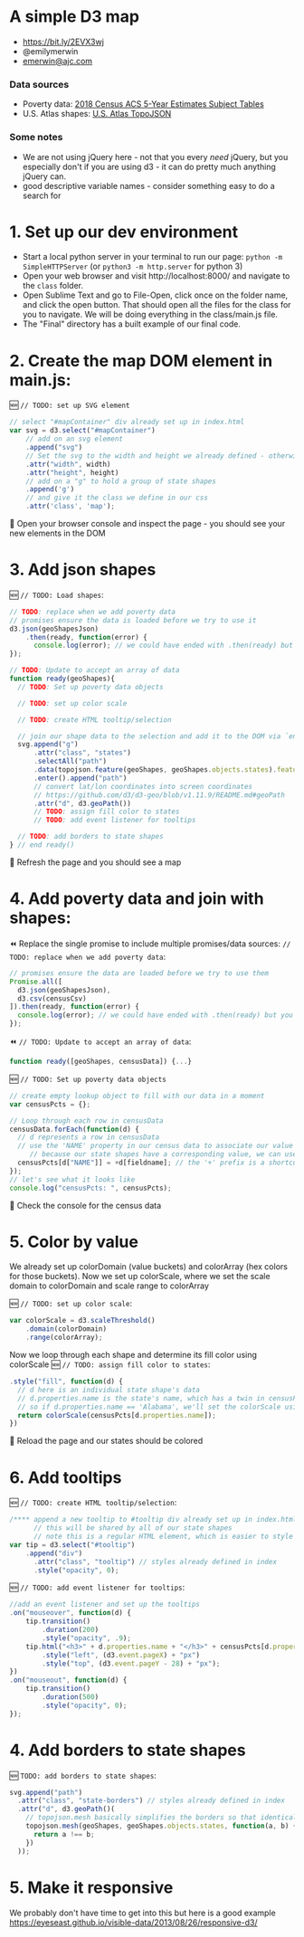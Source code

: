 # A simple D3 map

- https://bit.ly/2EVX3wj
- @emilymerwin
- emerwin@ajc.com


### Data sources
- Poverty data: [2018 Census ACS 5-Year Estimates Subject Tables](https://data.census.gov/cedsci/table?q=&g=0100000US.04000.001&table=S0501&tid=ACSST5Y2018.S0501)
- U.S. Atlas shapes: [U.S. Atlas TopoJSON](https://github.com/topojson/us-atlas#readme)


### Some notes
- We are not using jQuery here - not that you every _need_ jQuery, but you especially don't if you are using d3 - it can do pretty much anything jQuery can.
- good descriptive variable names - consider something easy to do a search for

# 1. Set up our dev environment
- Start a local python server in your terminal to run our page: `python -m SimpleHTTPServer` (or `python3 -m http.server` for python 3)
- Open your web browser and visit http://localhost:8000/ and navigate to the `class` folder.
- Open Sublime Text and go to File-Open, click once on the folder name, and click the open button. That should open all the files for the class for you to navigate. We will be doing everything in the class/main.js file.
- The "Final" directory has a built example of our final code.


# 2. Create the map DOM element in main.js:
:new: `// TODO: set up SVG element`

```javascript
// select "#mapContainer" div already set up in index.html
var svg = d3.select("#mapContainer")
    // add on an svg element
    .append("svg")
    // Set the svg to the width and height we already defined - otherwise it won't show up!
    .attr("width", width)
    .attr("height", height)
    // add on a "g" to hold a group of state shapes
    .append('g')
    // and give it the class we define in our css
    .attr('class', 'map');
```

:eyes: Open your browser console and inspect the page - you should see your new elements in the DOM

# 3. Add json shapes
 :new: `// TODO: Load shapes`:
 
```javascript
// TODO: replace when we add poverty data
// promises ensure the data is loaded before we try to use it
d3.json(geoShapesJson)
    .then(ready, function(error) {
      console.log(error); // we could have ended with .then(ready) but you might like to know about the error argument for debugging
});

// TODO: Update to accept an array of data
function ready(geoShapes){
  // TODO: Set up poverty data objects

  // TODO: set up color scale

  // TODO: create HTML tooltip/selection

  // join our shape data to the selection and add it to the DOM via `enter()`
  svg.append("g")
      .attr("class", "states")
      .selectAll("path")
      .data(topojson.feature(geoShapes, geoShapes.objects.states).features)
      .enter().append("path")
      // convert lat/lon coordinates into screen coordinates
      // https://github.com/d3/d3-geo/blob/v1.11.9/README.md#geoPath
      .attr("d", d3.geoPath())
      // TODO: assign fill color to states
      // TODO: add event listener for tooltips

  // TODO: add borders to state shapes
} // end ready()
```
:eyes: Refresh the page and you should see a map

# 4. Add poverty data and join with shapes:
:rewind: Replace the single promise to include multiple promises/data sources: `// TODO: replace when we add poverty data`:

```javascript
// promises ensure the data are loaded before we try to use them
Promise.all([
  d3.json(geoShapesJson),
  d3.csv(censusCsv)
]).then(ready, function(error) {
  console.log(error); // we could have ended with .then(ready) but you might like to know about the error argument for debugging
});
```

:rewind: `// TODO: Update to accept an array of data`:

```javascript
function ready([geoShapes, censusData]) {...}
```

:new: `// TODO: Set up poverty data objects`

```javascript
// create empty lookup object to fill with our data in a moment
var censusPcts = {};

// Loop through each row in censusData
censusData.forEach(function(d) {
  // d represents a row in censusData
  // use the 'NAME' property in our census data to associate our value with the state name
     // because our state shapes have a corresponding value, we can use that later to match them
  censusPcts[d["NAME"]] = +d[fieldname]; // the '+' prefix is a shortcut for converting text strings to numbers so we can compare them mathematically
});
// let's see what it looks like
console.log("censusPcts: ", censusPcts);
```
:eyes: Check the console for the census data

# 5. Color by value
We already set up colorDomain (value buckets) and colorArray (hex colors for those buckets).
Now we set up colorScale, where we set the scale domain to colorDomain and scale range to colorArray

:new: `// TODO: set up color scale`:
```javascript
var colorScale = d3.scaleThreshold()
    .domain(colorDomain)
    .range(colorArray);
```

Now we loop through each shape and determine its fill color using colorScale
:new: `// TODO: assign fill color to states`:

```javascript
.style("fill", function(d) {
  // d here is an individual state shape's data
  // d.properties.name is the state's name, which has a twin in censusPcts
  // so if d.properties.name == 'Alabama', we'll set the colorScale using censusPcts['Alabama']
  return colorScale(censusPcts[d.properties.name]);
})
```
 :eyes: Reload the page and our states should be colored
# 6. Add tooltips
:new: `// TODO: create HTML tooltip/selection`:

```javascript
/**** append a new tooltip to #tooltip div already set up in index.html ****/
      // this will be shared by all of our state shapes
      // note this is a regular HTML element, which is easier to style than SVG text
var tip = d3.select("#tooltip")
    .append("div")
      .attr("class", "tooltip") // styles already defined in index
      .style("opacity", 0);
```

:new: `// TODO: add event listener for tooltips`: 

```javascript
//add an event listener and set up the tooltips
.on("mouseover", function(d) {
    tip.transition()
        .duration(200)
        .style("opacity", .9);
    tip.html("<h3>" + d.properties.name + "</h3>" + censusPcts[d.properties.name] + "%")
        .style("left", (d3.event.pageX) + "px")
        .style("top", (d3.event.pageY - 28) + "px");
})
.on("mouseout", function(d) {
    tip.transition()
        .duration(500)
        .style("opacity", 0);
});
```
# 4. Add borders to state shapes
:new: `TODO: add borders to state shapes`:

```javascript
svg.append("path")
  .attr("class", "state-borders") // styles already defined in index
  .attr("d", d3.geoPath()(
    // topojson.mesh basically simplifies the borders so that identical boundaries shared by two shapes will be treated as one
    topojson.mesh(geoShapes, geoShapes.objects.states, function(a, b) {
      return a !== b;
    })
  ));
```

# 5. Make it responsive
We probably don't have time to get into this but here is a good example https://eyeseast.github.io/visible-data/2013/08/26/responsive-d3/